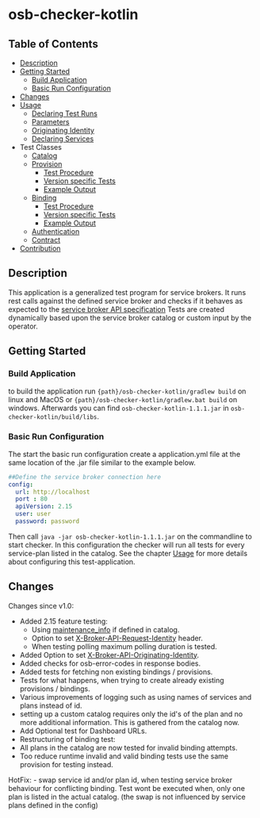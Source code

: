 # osb-checker-kotlin

## Table of Contents
- [Description](#description)
- [Getting Started](#getting-started)
    - [Build Application](#build-application)
    - [Basic Run Configuration](#basic-run-configuration)
- [Changes](#changes)
- [Usage](docs/Usage.md)
    - [Declaring Test Runs](docs/Usage.md##declaring-test-runs)
    - [Parameters](docs/Usage.md#parameters)
    - [Originating Identity](docs/Usage.md#originating-identity)
    - [Declaring Services](docs/Usage.md#declaring-services)
- Test Classes
    - [Catalog](docs/CatalogTest.md)
    - [Provision](docs/ProvisionTests.md)
        - [Test Procedure](docs/ProvisionTests.md#test-procedure)
        - [Version specific Tests](docs/ProvisionTests.md#version-specific-tests)
        - [Example Output](docs/ProvisionTests.md#example-output)
    - [Binding](docs/BindingTests.md#binding)
        - [Test Procedure](docs/BindingTests.md#test-procedure)
        - [Version specific Tests](docs/BindingTests.md#version-specific-tests)
        - [Example Output](docs/BindingTests.md#example-output)
    - [Authentication](docs/AuthenticationTests.md)   
    - [Contract](docs/ContractTest.md)
- [Contribution](docs/Contribution.md)
   
## Description
This application is a generalized test program for service brokers. It runs rest calls against the defined service broker and checks if it
behaves as expected to the [service broker API specification](link=https://github.com/openservicebrokerapi/servicebroker)
Tests are created dynamically based upon the service broker catalog or custom input by the operator.

## Getting Started

### Build Application

to build the application run `{path}/osb-checker-kotlin/gradlew build` on linux and MacOS or `{path}/osb-checker-kotlin/gradlew.bat build` on windows.
Afterwards you can find `osb-checker-kotlin-1.1.1.jar` in `osb-checker-kotlin/build/libs`.

### Basic Run Configuration

The start the basic run configuration create a application.yml file at the same location of the .jar file similar to the example below.

```yaml
##Define the service broker connection here
config:
  url: http://localhost
  port : 80
  apiVersion: 2.15
  user: user
  password: password
```

Then call `java -jar osb-checker-kotlin-1.1.1.jar` on the commandline to start checker. In this configuration the checker will run all tests for every service-plan listed 
in the catalog. See the chapter [Usage](docs/Usage.md) for more details about configuring this test-application.

## Changes

Changes since v1.0:
- Added 2.15 feature testing:
    - Using [maintenance_info](docs/ProvisionTests.md#version-specific-tests) if defined in catalog.
    - Option to set [X-Broker-API-Request-Identity](docs/Usage.md#Configuration) header.
    - When testing polling maximum polling duration is tested.
- Added Option to set [X-Broker-API-Originating-Identity](docs/Usage.md#originating-identity).
- Added checks for osb-error-codes in response bodies.
- Added tests for fetching non existing bindings / provisions.
- Tests for what happens, when trying to create already existing provisions / bindings.
- Various improvements of logging such as using names of services and plans instead of id.
- setting up a custom catalog requires only the id's of the plan and no more additional information. This is gathered from the catalog now.
- Add Optional test for Dashboard URLs.
- Restructuring of binding test:
 - All plans in the catalog are now tested for invalid binding attempts.
 - Too reduce runtime invalid and valid binding tests use the same provision for testing instead.
 
 HotFix: 
    - swap service id and/or plan id, when testing service broker behaviour for conflicting binding. Test wont be executed when, only one plan is listed in the actual catalog.
    (the swap is not influenced by service plans defined in the config)
